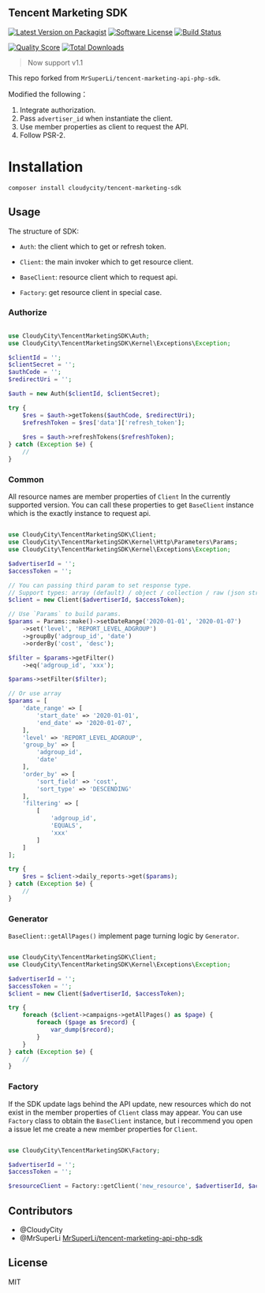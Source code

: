 ## Tencent Marketing SDK

[![Latest Version on Packagist][ico-version]][link-packagist]
[![Software License][ico-license]](LICENSE.md)
[![Build Status][ico-travis]][link-travis]
<!--[![StyleCI][ico-styleci]][link-styleci]-->
[![Quality Score][ico-code-quality]][link-code-quality]
[![Total Downloads][ico-downloads]][link-downloads]

> Now support v1.1

This repo forked from `MrSuperLi/tencent-marketing-api-php-sdk`. 

Modified the following：
1. Integrate authorization.
2. Pass `advertiser_id` when instantiate the client.
3. Use member properties as client to request the API.
4. Follow PSR-2.

# Installation

`composer install cloudycity/tencent-marketing-sdk`

## Usage

The structure of SDK:

- `Auth`: the client which to get or refresh token.

- `Client`: the main invoker which to get resource client.

- `BaseClient`: resource client which to request api.

- `Factory`: get resource client in special case.

### Authorize

```php

use CloudyCity\TencentMarketingSDK\Auth;
use CloudyCity\TencentMarketingSDK\Kernel\Exceptions\Exception;

$clientId = '';
$clientSecret = '';
$authCode = '';
$redirectUri = '';

$auth = new Auth($clientId, $clientSecret);

try {
    $res = $auth->getTokens($authCode, $redirectUri);
    $refreshToken = $res['data']['refresh_token'];
    
    $res = $auth->refreshTokens($refreshToken);
} catch (Exception $e) {
    //
}
```

### Common

All resource names are member properties of `Client` In the currently supported version.
You can call these properties to get `BaseClient` instance which is the exactly instance to request api.

```php

use CloudyCity\TencentMarketingSDK\Client;
use CloudyCity\TencentMarketingSDK\Kernel\Http\Parameters\Params;
use CloudyCity\TencentMarketingSDK\Kernel\Exceptions\Exception;

$advertiserId = '';
$accessToken = '';

// You can passing third param to set response type.
// Support types: array (default) / object / collection / raw (json string) 
$client = new Client($advertiserId, $accessToken);

// Use `Params` to build params.
$params = Params::make()->setDateRange('2020-01-01', '2020-01-07')
    ->set('level', 'REPORT_LEVEL_ADGROUP')
    ->groupBy('adgroup_id', 'date')
    ->orderBy('cost', 'desc');

$filter = $params->getFilter()
    ->eq('adgroup_id', 'xxx');

$params->setFilter($filter);

// Or use array
$params = [
    'date_range' => [
        'start_date' => '2020-01-01',
        'end_date' => '2020-01-07',
    ],
    'level' => 'REPORT_LEVEL_ADGROUP',
    'group_by' => [
        'adgroup_id', 
        'date'
    ],
    'order_by' => [
        'sort_field' => 'cost', 
        'sort_type' => 'DESCENDING'
    ],
    'filtering' => [
        [
            'adgroup_id',
            'EQUALS',
            'xxx'
        ]
    ]
];

try {
    $res = $client->daily_reports->get($params);
} catch (Exception $e) {
    //
}
```

### Generator

`BaseClient::getAllPages()` implement page turning logic by `Generator`.

```php

use CloudyCity\TencentMarketingSDK\Client;
use CloudyCity\TencentMarketingSDK\Kernel\Exceptions\Exception;

$advertiserId = '';
$accessToken = '';
$client = new Client($advertiserId, $accessToken);

try {
    foreach ($client->campaigns->getAllPages() as $page) {
        foreach ($page as $record) {
            var_dump($record);
        }
    }
} catch (Exception $e) {
    //
}
```

### Factory

If the SDK update lags behind the API update, new resources which do not exist in the member properties of `Client` class may appear. 
You can use `Factory` class to obtain the `BaseClient` instance, but i recommend you open a issue let me create a new member properties for `Client`.

```php

use CloudyCity\TencentMarketingSDK\Factory;

$advertiserId = '';
$accessToken = '';

$resourceClient = Factory::getClient('new_resource', $advertiserId, $accessToken);
```

## Contributors
- @CloudyCity
- @MrSuperLi [MrSuperLi/tencent-marketing-api-php-sdk](https://github.com/MrSuperLi/tencent-marketing-api-php-sdk)


## License
MIT


[ico-version]: https://img.shields.io/packagist/v/cloudycity/tencent-marketing-sdk.svg?style=flat-square
[ico-license]: https://img.shields.io/badge/license-MIT-brightgreen.svg?style=flat-square
[ico-travis]: https://img.shields.io/travis/cloudycity/tencent-marketing-sdk/master.svg?style=flat-square
[ico-code-coverage]: https://img.shields.io/scrutinizer/coverage/g/cloudycity/tencent-marketing-sdk.svg?style=flat-square
[ico-styleci]: https://styleci.io/repos/xxx/shield?branch=master
[ico-code-quality]: https://img.shields.io/scrutinizer/g/cloudycity/tencent-marketing-sdk.svg?style=flat-square
[ico-downloads]: https://img.shields.io/packagist/dt/cloudycity/tencent-marketing-sdk.svg?style=flat-square

[link-packagist]: https://packagist.org/packages/cloudycity/tencent-marketing-sdk
[link-travis]: https://travis-ci.org/cloudycity/tencent-marketing-sdk
[link-code-coverage]: https://scrutinizer-ci.com/g/cloudycity/tencent-marketing-sdk/code-structure
[link-styleci]: https://styleci.io/repos/xxx
[link-code-quality]: https://scrutinizer-ci.com/g/cloudycity/tencent-marketing-sdk
[link-downloads]: https://packagist.org/cloudycity/tencent-marketing-sdk
[link-author]: https://github.com/cloudycity